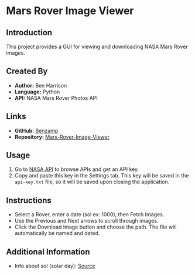 # Mars Rover Image Viewer

## Introduction
This project provides a GUI for viewing and downloading NASA Mars Rover images.

## Created By
- **Author:** Ben Harrison
- **Language:** Python
- **API:** NASA Mars Rover Photos API

## Links
- **GitHub:** [Benzamp](https://github.com/Benzamp)
- **Repository:** [Mars-Rover-Image-Viewer](https://github.com/Benzamp/Mars-Rover-Image-Viewer/)

## Usage
1. Go to [NASA API](https://api.nasa.gov/) to browse APIs and get an API key.
2. Copy and paste this key in the Settings tab. This key will be saved in the `api-key.txt` file, so it will be saved upon closing the application.

## Instructions
- Select a Rover, enter a date (sol ex: 1000), then Fetch Images.
- Use the Previous and Next arrows to scroll through images.
- Click the Download Image button and choose the path. The file will automatically be named and dated.

## Additional Information
- Info about sol (solar day): [Source](https://an.rsl.wustl.edu/help/Content/Using%20the%20Notebook/Concepts%20and%20deep%20dive/Time%20on%20Mars.htm#:\~:text=Sol,a%20location%20on%20the%20planet.)
